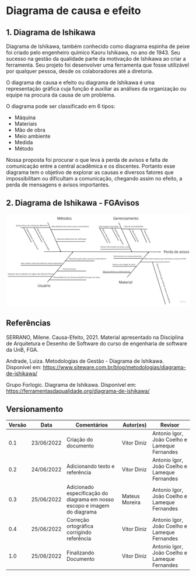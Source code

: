 # Diagrama de causa e efeito

## 1. Diagrama de Ishikawa

Diagrama de Ishikawa, também conhecido como diagrama espinha de peixe foi criado pelo engenheiro químico Kaoru Ishikawa, no ano de 1943. Seu sucesso na gestão da qualidade parte da motivação de Ishikawa ao criar a ferramenta. Seu projeto foi desenvolver uma ferramenta que fosse utilizável por qualquer pessoa, desde os colaboradores até a diretoria.

O diagrama de causa e efeito ou diagrama de Ishikawa é uma representação gráfica cuja função é auxiliar as análises da organização ou equipe na procura da causa de um problema.

O diagrama pode ser classificado em 6 tipos:

- Máquina
- Materiais
- Mão de obra
- Meio ambiente
- Medida
- Método

Nossa proposta foi procurar o que leva à perda de avisos e falta de comunicação entre a central acadêmica e os discentes. Portanto esse diagrama tem o objetivo de explorar as causas e diversos fatores que impossibilitam ou dificultam a comunicação, chegando assim no efeito, a perda de mensagens e avisos importantes. 

## 2. Diagrama de Ishikawa - FGAvisos

[![CausaEfeito](../../assets/img/Diagrama_de_Causa_e_Efeito.jpg "Diagrama de Causa e Efeito")](https://miro.com/app/board/uXjVOraOMNU=/?share_link_id=963594131314)

## Referências

SERRANO, Milene. Causa-Efeito, 2021. Material apresentado na Disciplina de Arquitetura e Desenho de Software do curso de engenharia de software da UnB, FGA.

Andrade, Luiza. Metodologias de Gestão - Diagrama de Ishikawa. Disponível em: https://www.siteware.com.br/blog/metodologias/diagrama-de-ishikawa/

Grupo Forlogic. Diagrama de Ishikawa. Disponível em: https://ferramentasdaqualidade.org/diagrama-de-ishikawa/ 

## Versionamento

| Versão | Data       | Comentários                     | Autor(es)       | Revisor |
| ------ | ---------- | -----------------------------   | --------------- | ------- |
| 0.1    | 23/06/2022 | Criação do documento            | Vitor Diniz     | Antonio Igor, João Coelho e Lameque Fernandes |                            
| 0.2    | 24/06/2022 | Adicionando texto e referência  | Vitor Diniz     | Antonio Igor, João Coelho e Lameque Fernandes |
| 0.3    | 25/06/2022 | Adicionado especificação do diagrama em nosso escopo e imagem do diagrama | Mateus Moreira | Antonio Igor, João Coelho e Lameque Fernandes |
| 0.4    | 25/06/2022 | Correção ortográfica corrigindo referência | Vitor Diniz | Antonio Igor, João Coelho e Lameque Fernandes |
| 1.0    | 25/06/2022 | Finalizando Documento | Vitor Diniz | Antonio Igor, João Coelho e Lameque Fernandes |
         
